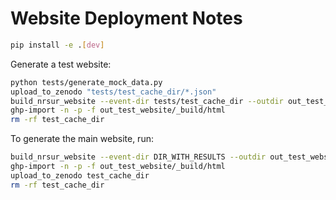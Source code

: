 # Website Deployment Notes



```bash
pip install -e .[dev]
```

Generate a test website:
```bash
python tests/generate_mock_data.py
upload_to_zenodo "tests/test_cache_dir/*.json"
build_nrsur_website --event-dir tests/test_cache_dir --outdir out_test_website
ghp-import -n -p -f out_test_website/_build/html
rm -rf test_cache_dir
```



To generate the main website, run:
```bash
build_nrsur_website --event-dir DIR_WITH_RESULTS --outdir out_test_website
ghp-import -n -p -f out_test_website/_build/html
upload_to_zenodo test_cache_dir
rm -rf test_cache_dir
```

